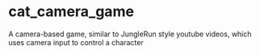 # cat_camera_game
 A camera-based game, similar to JungleRun style youtube videos, which uses camera input to control a character
